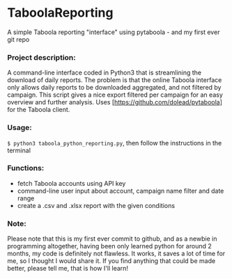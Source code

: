 # TaboolaReporting
A simple Taboola reporting "interface" using pytaboola - and my first ever git repo

### Project description:
A command-line interface coded in Python3 that is streamlining the download of daily reports. The problem is that the online Taboola interface only allows daily reports to be downloaded aggregated, and not filtered by campaign. This script gives a nice export filtered per campaign for an easy overview and further analysis. Uses [https://github.com/dolead/pytaboola] for the Taboola client. 

### Usage:
`$ python3 taboola_python_reporting.py`, then follow the instructions in the terminal

### Functions: 
- fetch Taboola accounts using API key
- command-line user input about account, campaign name filter and date range
- create a .csv and .xlsx report with the given conditions

### Note:
Please note that this is my first ever commit to github, and as a newbie in programming altogether, having been only learned python for around 2 months, my code is definitely not flawless. It works, it saves a lot of time for me, so I thought I would share it. If you find anything that could be made better, please tell me, that is how I'll learn!
